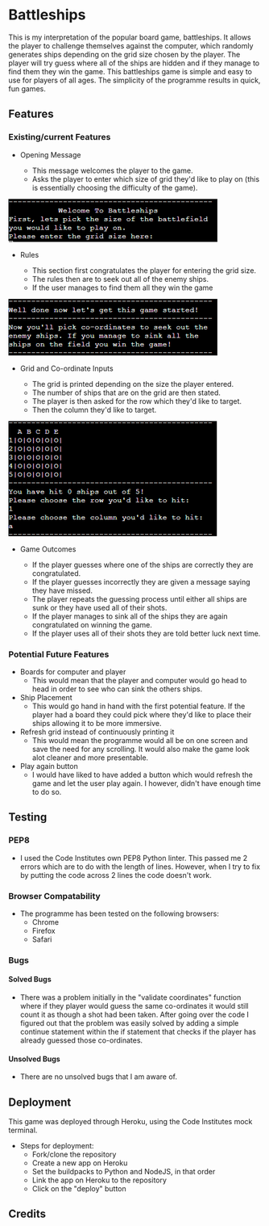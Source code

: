 # Battleships

This is my interpretation of the popular board game, battleships. It allows the player to challenge themselves against the computer, which randomly generates ships depending on the grid size chosen by the player. The player will try guess where all of the ships are hidden and if they manage to find them they win the game.
This battleships game is simple and easy to use for players of all ages. The simplicity of the programme results in quick, fun games.

## Features

### Existing/current Features

* Opening Message

    * This message welcomes the player to the game.
    * Asks the player to enter which size of grid they'd like to play on (this is essentially choosing the difficulty of the game).

![opening message](/assets/images/welcome-message.png)

* Rules

    * This section first congratulates the player for entering the grid size.
    * The rules then are to seek out all of the enemy ships.
    * If the user manages to find them all they win the game 

![rules message](/assets/images/rules-message.png)

* Grid and Co-ordinate Inputs

    * The grid is printed depending on the size the player entered.
    * The number of ships that are on the grid are then stated. 
    * The player is then asked for the row which they'd like to target.
    * Then the column they'd like to target.

![grid and inputs](/assets/images/grid-and-inputs.png)

* Game Outcomes 

    * If the player guesses where one of the ships are correctly they are congratulated.
    * If the player guesses incorrectly they are given a message saying they have missed.
    * The player repeats the guessing process until either all ships are sunk or they have used all of their shots.
    * If the player manages to sink all of the ships they are again congratulated on winning the game.
    * If the player uses all of their shots they are told better luck next time.

### Potential Future Features

* Boards for computer and player
    * This would mean that the player and computer would go head to head in order to see who can sink the others ships.
* Ship Placement
    * This would go hand in hand with the first potential feature. If the player had a board they could pick where they'd like to place their ships allowing it to be more immersive.
* Refresh grid instead of continuously printing it
    * This would mean the programme would all be on one screen and save the need for any scrolling. It would also make the game look alot cleaner and more presentable.
* Play again button
    * I would have liked to have added a button which would refresh the game and let the user play again. I however, didn't have enough time to do so.

## Testing 

### PEP8

* I used the Code Institutes own PEP8 Python linter. This passed me 2 errors which are to do with the length of lines. However, when I try to fix by putting the code across 2 lines the code doesn't work.

### Browser Compatability

* The programme has been tested on the following browsers:
    * Chrome
    * Firefox
    * Safari

### Bugs 

#### Solved Bugs

* There was a problem initially in the "validate coordinates" function where if they player would guess the same co-ordinates it would still count it as though a shot had been taken. After going over the code I figured out that the problem was easily solved by adding a simple continue statement within the if statement that checks if the player has already guessed those co-ordinates.

#### Unsolved Bugs

* There are no unsolved bugs that I am aware of.

## Deployment

This game was deployed through Heroku, using the Code Institutes mock terminal.

* Steps for deployment:
    * Fork/clone the repository
    * Create a new app on Heroku
    * Set the buildpacks to Python and NodeJS, in that order
    * Link the app on Heroku to the repository
    * Click on the "deploy" button


## Credits